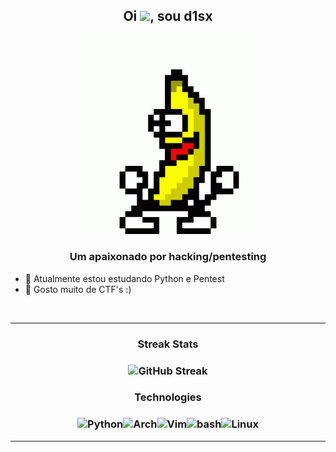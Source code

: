 
<h2 align="center">
  Oi <img src="https://media.giphy.com/media/hvRJCLFzcasrR4ia7z/giphy.gif" width="35">, sou d1sx
</h2>    

<p align="center"> <img src="guanana.gif" width="300"/> </p>
<h3 align="center">Um apaixonado por hacking/pentesting</h3>
   
  - 🌱 Atualmente estou estudando Python e Pentest
  - 🌱 Gosto muito de CTF's :)
<br>

 ---
 
<h3 align="center">
  Streak Stats
</h3>
<h3 align="center">
  <img alt="GitHub Streak" src="https://github-readme-streak-stats.herokuapp.com?user=d1sx&theme=great-gatsby&date_format=j%2Fn%5B%2FY%5D" />
</h3>
 
<h3 align="center">
   Technologies
</h3> 
<h3 align="center">
<img alt="Python" src="https://img.shields.io/badge/-Python-45b8d8?style=for-the-badge&logo=python&logoColor=white" /><img alt="Arch" src="https://img.shields.io/badge/Arch%20Linux-1793D1?logo=arch-linux&logoColor=fff&style=for-the-badge" /><img alt="Vim" src="https://img.shields.io/badge/-Vim-228B22?style=for-the-badge&logo=vim&logoColor=white" /><img alt="bash" src="https://img.shields.io/badge/-Bash-000000?style=for-the-badge&logo=gnu-bash&logoColor=white" /><img alt="Linux" src="https://img.shields.io/badge/-Linux-000000?style=for-the-badge&logo=linux&logoColor=white" />  
</h3>

 ---
